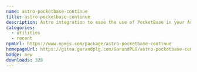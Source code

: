 ```yaml
---
name: astro-pocketbase-continue
title: astro-pocketbase-continue
description: Astro integration to ease the use of PocketBase in your Astro projects
categories:
  - utilities
  - recent
npmUrl: https://www.npmjs.com/package/astro-pocketbase-continue
homepageUrl: https://gitea.garandplg.com/GarandPLG/astro-pocketbase-continue
badge: new
downloads: 328
---
```

